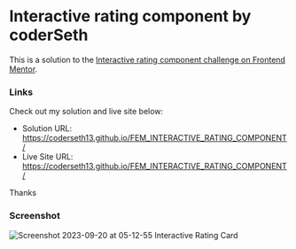 # Interactive rating component by coderSeth

This is a solution to the [Interactive rating component challenge on Frontend Mentor](https://www.frontendmentor.io/challenges/interactive-rating-component-koxpeBUmI).

### Links

Check out my solution and live site below: 

- Solution URL: https://coderseth13.github.io/FEM_INTERACTIVE_RATING_COMPONENT/
- Live Site URL: https://coderseth13.github.io/FEM_INTERACTIVE_RATING_COMPONENT/

Thanks

### Screenshot

![Screenshot 2023-09-20 at 05-12-55 Interactive Rating Card](https://github.com/coderSeth13/FEM_INTERACTIVE_RATING_COMPONENT/assets/145410639/56e56230-6565-4547-a9a7-ae037082530b)

